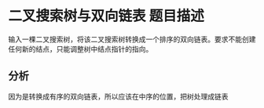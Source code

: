 # 二叉搜索树与双向链表 题目描述
输入一棵二叉搜索树，将该二叉搜索树转换成一个排序的双向链表。要求不能创建任何新的结点，只能调整树中结点指针的指向。

## 分析
因为是转换成有序的双向链表，所以应该在中序的位置，把树处理成链表